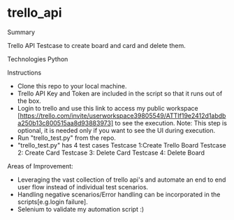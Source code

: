 # trello_api

Summary

Trello API Testcase to create board and card and delete them.

Technologies
Python

Instructions

- Clone this repo to your local machine.
- Trello API Key and Token are included in the script so that it runs out of the box.
- Login to trello and use this link to access my public workspace [https://trello.com/invite/userworkspace39805549/ATTIf19e2412d1abdba250b13c800515aa8d93883973] to see the execution.
Note: This step is optional, it is needed only if you want to see the UI during execution.
- Run "trello_test.py" from the repo.
- "trello_test.py" has 4 test cases 
Testcase 1:Create Trello Board
Testcase 2: Create Card
Testcase 3: Delete Card
Testcase 4: Delete Board

Areas of Improvement:
- Leveraging the vast collection of trello api's and automate an end to end user flow instead of individual test scenarios.
- Handling negative scenarios/Error handling can be incorporated in the scripts[e.g.login failure].
- Selenium to validate my automation script :) 


 
